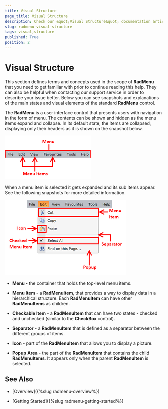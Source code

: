 ```yaml
---
title: Visual Structure
page_title: Visual Structure
description: Check our &quot;Visual Structure&quot; documentation article for the RadMenu {{ site.framework_name }} control.
slug: radmenu-visual-structure
tags: visual,structure
published: True
position: 2
---
```


# Visual Structure

This section defines terms and concepts used in the scope of __RadMenu__ that you need to get familiar with prior to continue reading this help. They can also be helpful when contacting our support service in order to describe your issue better. Below you can see snapshots and explanations of the main states and visual elements of the standard __RadMenu__ control.        

The __RadMenu__ is a user interface control that presents users with navigation in the form of menu. The contents can be shown and hidden as the menu items expand and collapse. In its default state, the items are collapsed, displaying only their headers as it is shown on the snapshot below.        

![WPF RadMenu Visual Structure Top Level](images/RadMenu_VisualStructure_01.png)

When a menu item is selected it gets expanded and its sub items appear. See the following snapshots for more detailed information.

![WPF RadMenu Visual Structure Sub Items](images/RadMenu_VisualStructure_02.png)

* __Menu -__ the container that holds the top-level menu items.          

* __Menu Item__ - a __RadMenuItem__, that provides a way to display data in a hierarchical structure. Each __RadMenuItem__ can have other __RadMenuItems__ as children.

* __Checkable Item__ - a __RadMenuItem__ that can have two states - checked and unchecked (similar to the __CheckBox__ control).

* __Separator__ - a __RadMenuItem__ that is defined as a separator between the different groups of items.

* __Icon__ - part of the __RadMenuItem__ that allows you to display a picture.

* __Popup__ __Area__ - the part of the __RadMenuItem__ that contains the child __RadMenuItems__. It appears only when the parent __RadMenuItem__ is selected.

## See Also

 * [Overview]({%slug radmenu-overview%})

 * [Getting Started]({%slug radmenu-getting-started%})
